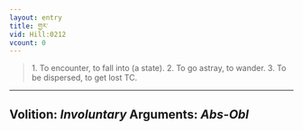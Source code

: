 ```yaml
---
layout: entry
title: གྱར་
vid: Hill:0212
vcount: 0
---
```

> 1\. To encounter, to fall into (a state)\. 2\. To go astray, to wander\. 3\. To be dispersed, to get lost TC\.

---
Volition: _Involuntary_
Arguments: _Abs-Obl_
---

